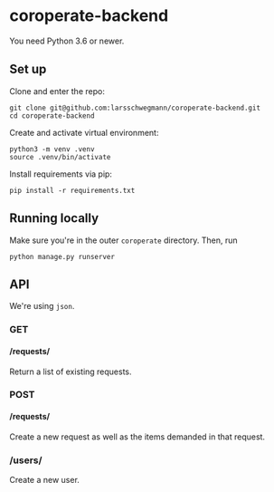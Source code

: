 # coroperate-backend
You need Python 3.6 or newer.

## Set up
Clone and enter the repo:
```
git clone git@github.com:larsschwegmann/coroperate-backend.git
cd coroperate-backend
```
Create and activate virtual environment:
```
python3 -m venv .venv
source .venv/bin/activate
```
Install requirements via pip:
```
pip install -r requirements.txt
```

## Running locally
Make sure you're in the outer `coroperate` directory. Then, run 
```
python manage.py runserver
```

## API
We're using `json`.

### GET

#### /requests/
Return a list of existing requests.

### POST

#### /requests/
Create a new request as well as the items demanded in that request.

### /users/
Create a new user.
